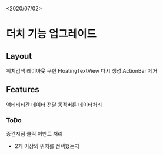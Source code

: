 <2020/07/02>
# 더치 기능 업그레이드
## Layout
위치검색 레이아웃 구현
FloatingTextView 다시 생성
ActionBar 제거
## Features
액티비티간 데이터 전달
동적버튼 데이터처리 

### ToDo
중간지점 클릭 이벤트 처리
 - 2개 이상의 위치를 선택했는지
